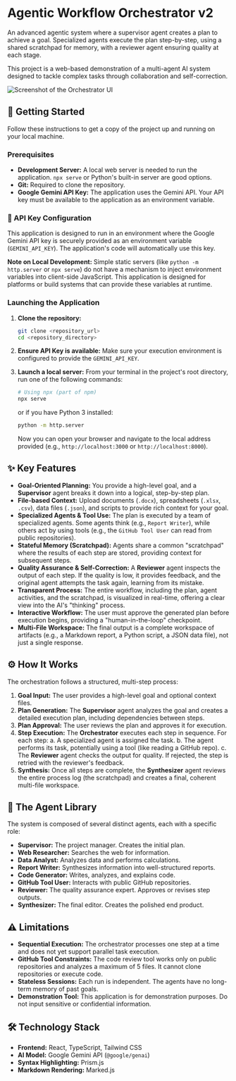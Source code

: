 
# Agentic Workflow Orchestrator v2

An advanced agentic system where a supervisor agent creates a plan to achieve a goal. Specialized agents execute the plan step-by-step, using a shared scratchpad for memory, with a reviewer agent ensuring quality at each stage.

This project is a web-based demonstration of a multi-agent AI system designed to tackle complex tasks through collaboration and self-correction.

![Screenshot of the Orchestrator UI](https://storage.googleapis.com/aistudio-project-manager-prod/gallery/2469493a10594396b27d3536341235b6/thumbnail.png)

## 🚀 Getting Started

Follow these instructions to get a copy of the project up and running on your local machine.

### Prerequisites

-   **Development Server:** A local web server is needed to run the application. `npx serve` or Python's built-in server are good options.
-   **Git:** Required to clone the repository.
-   **Google Gemini API Key:** The application uses the Gemini API. Your API key must be available to the application as an environment variable.

### 🔑 API Key Configuration

This application is designed to run in an environment where the Google Gemini API key is securely provided as an environment variable (`GEMINI_API_KEY`). The application's code will automatically use this key.

**Note on Local Development:** Simple static servers (like `python -m http.server` or `npx serve`) do not have a mechanism to inject environment variables into client-side JavaScript. This application is designed for platforms or build systems that can provide these variables at runtime.

### Launching the Application

1.  **Clone the repository:**
    ```bash
    git clone <repository_url>
    cd <repository_directory>
    ```

2.  **Ensure API Key is available:**
    Make sure your execution environment is configured to provide the `GEMINI_API_KEY`.

3.  **Launch a local server:**
    From your terminal in the project's root directory, run one of the following commands:
    ```bash
    # Using npx (part of npm)
    npx serve
    ```
    or if you have Python 3 installed:
    ```bash
    python -m http.server
    ```
    Now you can open your browser and navigate to the local address provided (e.g., `http://localhost:3000` or `http://localhost:8000`).

## ✨ Key Features

-   **Goal-Oriented Planning:** You provide a high-level goal, and a **Supervisor** agent breaks it down into a logical, step-by-step plan.
-   **File-based Context:** Upload documents (`.docx`), spreadsheets (`.xlsx`, `.csv`), data files (`.json`), and scripts to provide rich context for your goal.
-   **Specialized Agents & Tool Use:** The plan is executed by a team of specialized agents. Some agents think (e.g., `Report Writer`), while others act by using tools (e.g., the `GitHub Tool User` can read from public repositories).
-   **Stateful Memory (Scratchpad):** Agents share a common "scratchpad" where the results of each step are stored, providing context for subsequent steps.
-   **Quality Assurance & Self-Correction:** A **Reviewer** agent inspects the output of each step. If the quality is low, it provides feedback, and the original agent attempts the task again, learning from its mistake.
-   **Transparent Process:** The entire workflow, including the plan, agent activities, and the scratchpad, is visualized in real-time, offering a clear view into the AI's "thinking" process.
-   **Interactive Workflow:** The user must approve the generated plan before execution begins, providing a "human-in-the-loop" checkpoint.
-   **Multi-File Workspace:** The final output is a complete workspace of artifacts (e.g., a Markdown report, a Python script, a JSON data file), not just a single response.

## ⚙️ How It Works

The orchestration follows a structured, multi-step process:

1.  **Goal Input:** The user provides a high-level goal and optional context files.
2.  **Plan Generation:** The **Supervisor** agent analyzes the goal and creates a detailed execution plan, including dependencies between steps.
3.  **Plan Approval:** The user reviews the plan and approves it for execution.
4.  **Step Execution:** The **Orchestrator** executes each step in sequence. For each step:
    a. A specialized agent is assigned the task.
    b. The agent performs its task, potentially using a tool (like reading a GitHub repo).
    c. The **Reviewer** agent checks the output for quality. If rejected, the step is retried with the reviewer's feedback.
5.  **Synthesis:** Once all steps are complete, the **Synthesizer** agent reviews the entire process log (the scratchpad) and creates a final, coherent multi-file workspace.

## 🤖 The Agent Library

The system is composed of several distinct agents, each with a specific role:

-   **Supervisor:** The project manager. Creates the initial plan.
-   **Web Researcher:** Searches the web for information.
-   **Data Analyst:** Analyzes data and performs calculations.
-   **Report Writer:** Synthesizes information into well-structured reports.
-   **Code Generator:** Writes, analyzes, and explains code.
-   **GitHub Tool User:** Interacts with public GitHub repositories.
-   **Reviewer:** The quality assurance expert. Approves or revises step outputs.
-   **Synthesizer:** The final editor. Creates the polished end product.

## ⚠️ Limitations

-   **Sequential Execution:** The orchestrator processes one step at a time and does not yet support parallel task execution.
-   **GitHub Tool Constraints:** The code review tool works only on public repositories and analyzes a maximum of 5 files. It cannot clone repositories or execute code.
-   **Stateless Sessions:** Each run is independent. The agents have no long-term memory of past goals.
-   **Demonstration Tool:** This application is for demonstration purposes. Do not input sensitive or confidential information.

## 🛠️ Technology Stack

-   **Frontend:** React, TypeScript, Tailwind CSS
-   **AI Model:** Google Gemini API (`@google/genai`)
-   **Syntax Highlighting:** Prism.js
-   **Markdown Rendering:** Marked.js